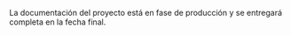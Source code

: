 La documentación del proyecto está en fase de producción y se entregará completa en la fecha final.

